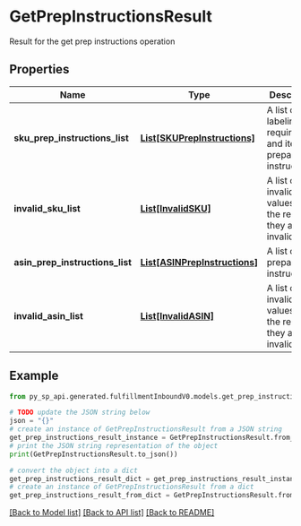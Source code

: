 # GetPrepInstructionsResult

Result for the get prep instructions operation

## Properties

Name | Type | Description | Notes
------------ | ------------- | ------------- | -------------
**sku_prep_instructions_list** | [**List[SKUPrepInstructions]**](SKUPrepInstructions.md) | A list of SKU labeling requirements and item preparation instructions. | [optional] 
**invalid_sku_list** | [**List[InvalidSKU]**](InvalidSKU.md) | A list of invalid SKU values and the reason they are invalid. | [optional] 
**asin_prep_instructions_list** | [**List[ASINPrepInstructions]**](ASINPrepInstructions.md) | A list of item preparation instructions. | [optional] 
**invalid_asin_list** | [**List[InvalidASIN]**](InvalidASIN.md) | A list of invalid ASIN values and the reasons they are invalid. | [optional] 

## Example

```python
from py_sp_api.generated.fulfillmentInboundV0.models.get_prep_instructions_result import GetPrepInstructionsResult

# TODO update the JSON string below
json = "{}"
# create an instance of GetPrepInstructionsResult from a JSON string
get_prep_instructions_result_instance = GetPrepInstructionsResult.from_json(json)
# print the JSON string representation of the object
print(GetPrepInstructionsResult.to_json())

# convert the object into a dict
get_prep_instructions_result_dict = get_prep_instructions_result_instance.to_dict()
# create an instance of GetPrepInstructionsResult from a dict
get_prep_instructions_result_from_dict = GetPrepInstructionsResult.from_dict(get_prep_instructions_result_dict)
```
[[Back to Model list]](../README.md#documentation-for-models) [[Back to API list]](../README.md#documentation-for-api-endpoints) [[Back to README]](../README.md)



